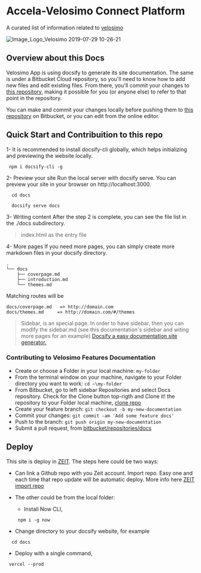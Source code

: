 
# Accela-Velosimo Connect Platform 

A curated list of information related to [velosimo](https://velosimo.com)

![Image_Logo_Velosimo 2019-07-29 10-26-21](https://user-images.githubusercontent.com/7420659/62069001-d8f5ce80-b226-11e9-81b5-4ecae2a87e6a.png)


## Overview about this Docs

Velosimo App is using docsify to generate  its site documentation. The same is under a Bitbucket Cloud repository, so you'll need to know how to add new files and edit existing files. From there, you'll commit your changes to [this repository](https://bitbucket.org/velosimo/docs/src/master/), making it possible for you (or anyone else) to refer to that point in the repository.

You can make and commit your changes locally before pushing them to [this repository](https://bitbucket.org/velosimo/docs/src/master/) on Bitbucket, or you can edit from the online editor.

## Quick Start and Contribuition to this repo

1- It is recommended to install docsify-cli globally, which helps initializing and previewing the website locally.

```
 npm i docsify-cli -g
```

2- Preview your site
Run the local server with docsify serve. You can preview your site in your browser on http://localhost:3000.

```
  cd docs

  docsify serve docs
```

3- Writing content
After the step 2 is complete, you can see the file list in the ./docs subdirectory.

> index.html as the entry file

4- More pages
If you need more pages, you can simply create more markdown files in your docsify directory. 

```
.
└── docs
    ├── coverpage.md
    ├── introduction.md
    └── themes.md
```

Matching routes will be

```
docs/coverpage.md   => http://domain.com
docs/themes.md     => http://domain.com/#/themes
```

> Sidebar, is an special page. In order to have sidebar, then you can modify the sidebar.md (see this documentation's sidebar and witing more pages for an example)
[Docsify a easy documentation site generator.](https://docsify.js.org/#/more-pages)

### Contributing to Velosimo Features Documentation

- Create or choose a Folder in your local machine: `my-folder`
- From the terminal window on your machine, navigate to your Folder directory you want to work: `cd ~\my-folder`
- From Bitbucket, go to left sidebar Repositories and select Docs repository. Check for the Clone button top-rigth and Clone it! the repository to your Folder local machine, [clone repo](https://www.atlassian.com/git/tutorials/learn-git-with-bitbucket-cloud)
- Create your feature branch: `git checkout -b my-new-documentation`
- Commit your changes: `git commit -am 'Add some feature docs'`
- Push to the branch: `git push origin my-new-documentation`
- Submit a pull request, from [bitbucket/repositories/docs](https://bitbucket.org/velosimo/docs/pull-requests/new)

## Deploy

This site is deploy in [ZEIT](https://vercel.com). The steps here could be two ways:

- Can link a Github repo with you Zeit account. Import repo. Easy one and each time that repo update will be automatic deploy. More info here [ZEIT import repo](https://vercel.com/import)

- The other could be from the local folder:
  - Install Now CLI, 
  ```
   npm i -g now
  ```
 - Change directory to your docsify website, for example 
  ```
    cd docs
  ```
 - Deploy with a single command, 
 
 ```
  vercel --prod
 ```














